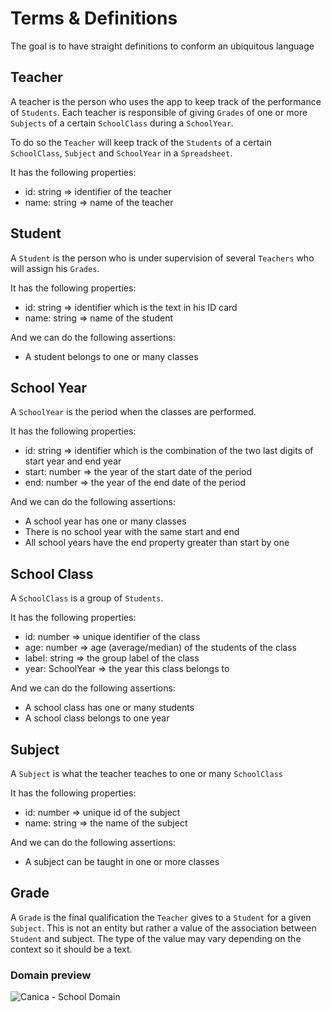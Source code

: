 # Terms & Definitions

The goal is to have straight definitions to conform an ubiquitous language

## Teacher

A teacher is the person who uses the app to keep track of the performance of `Students`. Each teacher is responsible of giving `Grades` of one or more `Subjects` of a certain `SchoolClass` during a `SchoolYear`.

To do so the `Teacher` will keep track of the `Students` of a certain `SchoolClass`, `Subject` and `SchoolYear` in a `Spreadsheet`.

It has the following properties:

- id: string => identifier of the teacher
- name: string => name of the teacher

## Student

A `Student` is the person who is under supervision of several `Teachers` who will assign his `Grades`.

It has the following properties:

- id: string => identifier which is the text in his ID card
- name: string => name of the student

And we can do the following assertions:

- A student belongs to one or many classes

## School Year

A `SchoolYear` is the period when the classes are performed.

It has the following properties:

- id: string => identifier which is the combination of the two last digits of start year and end year
- start: number => the year of the start date of the period
- end: number =>  the year of the end date of the period

And we can do the following assertions:

- A school year has one or many classes
- There is no school year with the same start and end
- All school years have the end property greater than start by one

## School Class <Aggregate>

A `SchoolClass` is a group of `Students`.

It has the following properties:

- id: number => unique identifier of the class
- age: number => age (average/median) of the students of the class
- label: string => the group label of the class
- year: SchoolYear => the year this class belongs to

And we can do the following assertions:

- A school class has one or many students
- A school class belongs to one year

## Subject

A `Subject` is what the teacher teaches to one or many `SchoolClass`

It has the following properties:

- id: number => unique id of the subject
- name: string => the name of the subject

And we can do the following assertions:

- A subject can be taught in one or more classes

## Grade

A `Grade` is the final qualification the `Teacher` gives to a `Student` for a given `Subject`. This is not an entity but rather a value of the association between `Student` and subject. The type of the value may vary depending on the context so it should be a text.

### Domain preview

![Canica - School Domain](http://www.plantuml.com/plantuml/proxy?cache=no&src=https://raw.github.com/david-luna/canica/master/docs/diagrams/school-domain.puml)

